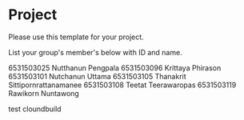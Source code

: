 Project
=============
Please use this template for your project.

List your group's member's below with ID and name.

6531503025 Nutthanun Pengpala
6531503096 Krittaya Phirason
6531503101 Nutchanun Uttama
6531503105 Thanakrit Sittipornrattanamanee
6531503108 Teetat Teerawaropas
6531503119 Rawikorn Nuntawong

test cloundbuild